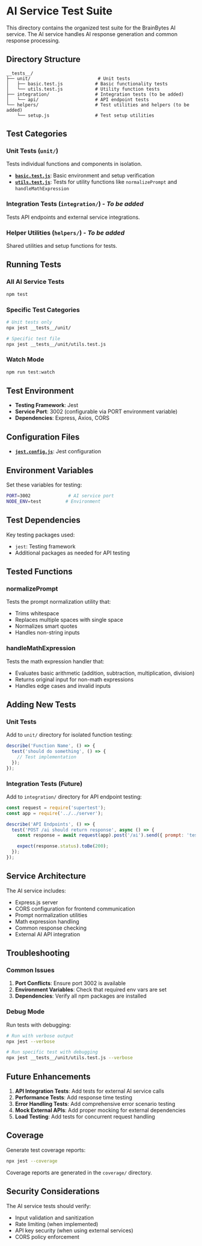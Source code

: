# AI Service Test Suite

This directory contains the organized test suite for the BrainBytes AI service. The AI service handles AI response generation and common response processing.

## Directory Structure

```
__tests__/
├── unit/                         # Unit tests
│   ├── basic.test.js            # Basic functionality tests
│   └── utils.test.js            # Utility function tests
├── integration/                 # Integration tests (to be added)
│   └── api/                     # API endpoint tests
└── helpers/                     # Test utilities and helpers (to be added)
    └── setup.js                 # Test setup utilities
```

## Test Categories

### Unit Tests (`unit/`)

Tests individual functions and components in isolation.

- **[`basic.test.js`](unit/basic.test.js)**: Basic environment and setup verification
- **[`utils.test.js`](unit/utils.test.js)**: Tests for utility functions like `normalizePrompt` and `handleMathExpression`

### Integration Tests (`integration/`) - _To be added_

Tests API endpoints and external service integrations.

### Helper Utilities (`helpers/`) - _To be added_

Shared utilities and setup functions for tests.

## Running Tests

### All AI Service Tests

```bash
npm test
```

### Specific Test Categories

```bash
# Unit tests only
npx jest __tests__/unit/

# Specific test file
npx jest __tests__/unit/utils.test.js
```

### Watch Mode

```bash
npm run test:watch
```

## Test Environment

- **Testing Framework**: Jest
- **Service Port**: 3002 (configurable via PORT environment variable)
- **Dependencies**: Express, Axios, CORS

## Configuration Files

- **[`jest.config.js`](../jest.config.js)**: Jest configuration

## Environment Variables

Set these variables for testing:

```bash
PORT=3002              # AI service port
NODE_ENV=test         # Environment
```

## Test Dependencies

Key testing packages used:

- `jest`: Testing framework
- Additional packages as needed for API testing

## Tested Functions

### normalizePrompt

Tests the prompt normalization utility that:

- Trims whitespace
- Replaces multiple spaces with single space
- Normalizes smart quotes
- Handles non-string inputs

### handleMathExpression

Tests the math expression handler that:

- Evaluates basic arithmetic (addition, subtraction, multiplication, division)
- Returns original input for non-math expressions
- Handles edge cases and invalid inputs

## Adding New Tests

### Unit Tests

Add to `unit/` directory for isolated function testing:

```javascript
describe('Function Name', () => {
  test('should do something', () => {
    // Test implementation
  });
});
```

### Integration Tests (Future)

Add to `integration/` directory for API endpoint testing:

```javascript
const request = require('supertest');
const app = require('../../server');

describe('API Endpoints', () => {
  test('POST /ai should return response', async () => {
    const response = await request(app).post('/ai').send({ prompt: 'test' });

    expect(response.status).toBe(200);
  });
});
```

## Service Architecture

The AI service includes:

- Express.js server
- CORS configuration for frontend communication
- Prompt normalization utilities
- Math expression handling
- Common response checking
- External AI API integration

## Troubleshooting

### Common Issues

1. **Port Conflicts**: Ensure port 3002 is available
2. **Environment Variables**: Check that required env vars are set
3. **Dependencies**: Verify all npm packages are installed

### Debug Mode

Run tests with debugging:

```bash
# Run with verbose output
npx jest --verbose

# Run specific test with debugging
npx jest __tests__/unit/utils.test.js --verbose
```

## Future Enhancements

1. **API Integration Tests**: Add tests for external AI service calls
2. **Performance Tests**: Add response time testing
3. **Error Handling Tests**: Add comprehensive error scenario testing
4. **Mock External APIs**: Add proper mocking for external dependencies
5. **Load Testing**: Add tests for concurrent request handling

## Coverage

Generate test coverage reports:

```bash
npx jest --coverage
```

Coverage reports are generated in the `coverage/` directory.

## Security Considerations

The AI service tests should verify:

- Input validation and sanitization
- Rate limiting (when implemented)
- API key security (when using external services)
- CORS policy enforcement
